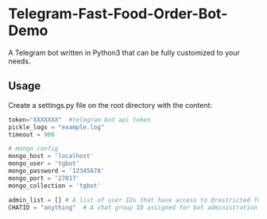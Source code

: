 # Telegram-Fast-Food-Order-Bot-Demo
A Telegram bot written in Python3 that can be fully customized to your needs.

## Usage
Create a settings.py file on the root directory with the content:

```python
token="XXXXXXX"  #telegram bot api token
pickle_logs = "example.log"
timeout = 900

# mongo config
mongo_host = 'localhost'
mongo_user = 'tgbot'
mongo_password = '12345678'
mongo_port = '27017'
mongo_collection = 'tgbot'

admin_list = [] # A list of user IDs that have access to @restricted functions
CHATID = "anything"  # A chat group ID assigned for bot administration and back-office management

```
